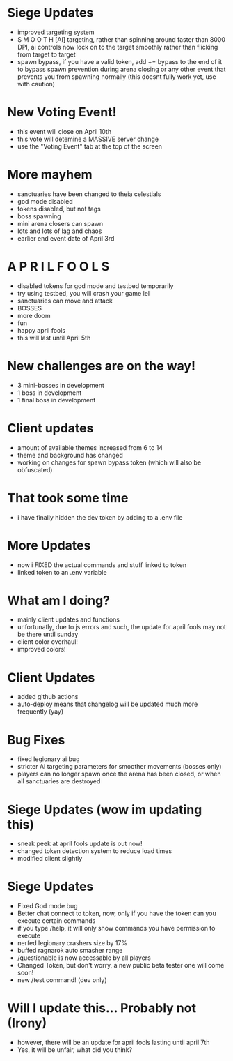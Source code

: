 # Siege Updates
- improved targeting system
- S M O O T H [AI] targeting, rather than spinning around faster than 8000 DPI, ai controls now lock on to the target smoothly rather than flicking from target to target
- spawn bypass, if you have a valid token, add += bypass to the end of it to bypass spawn prevention during arena closing or any other event that prevents you from spawning normally (this doesnt fully work yet, use with caution)
# New Voting Event!
- this event will close on April 10th
- this vote will detemine a MASSIVE server change
- use the "Voting Event" tab at the top of the screen
# More mayhem
- sanctuaries have been changed to theia celestials
- god mode disabled
- tokens disabled, but not tags
- boss spawning
- mini arena closers can spawn
- lots and lots of lag and chaos
- earlier end event date of April 3rd
# A P R I L  F O O L S
- disabled tokens for god mode and testbed temporarily
- try using testbed, you will crash your game lel
- sanctuaries can move and attack
- BOSSES
- more doom
- fun
- happy april fools
- this will last until April 5th
# New challenges are on the way!
- 3 mini-bosses in development
- 1 boss in development
- 1 final boss in development
# Client updates
- amount of available themes increased from 6 to 14
- theme and background has changed
- working on changes for spawn bypass token (which will also be obfuscated)
# That took some time
- i have finally hidden the dev token by adding to a .env file
# More Updates
- now i FIXED the actual commands and stuff linked to token
- linked token to an .env variable
# What am I doing?
- mainly client updates and functions
- unfortunatly, due to js errors and such, the
update for april fools may not be there until sunday
- client color overhaul!
- improved colors!
# Client Updates
- added github actions
- auto-deploy means that changelog will be updated much more frequently (yay)
# Bug Fixes
- fixed legionary ai bug
- stricter Ai targeting parameters for smoother movements (bosses only)
- players can no longer spawn once the arena has been closed, or when all sanctuaries are destroyed
# Siege Updates (wow im updating this)
- sneak peek at april fools update is out now!
- changed token detection system to reduce load times
- modified client slightly
# Siege Updates
- Fixed God mode bug
- Better chat connect to token, now, only if you have the token can you execute certain commands
- if you type /help, it will only show commands you have permission to execute
- nerfed legionary crashers size by 17%
- buffed ragnarok auto smasher range
- /questionable is now accessable by all players
- Changed Token, but don't worry, a new public beta tester one will come soon!
- new /test command! (dev only)
# Will I update this... Probably not (Irony)
- however, there will be an update for april fools lasting until april 7th
- Yes, it will be unfair, what did you think?
